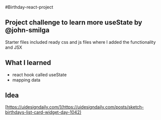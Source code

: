 
#Birthday-react-project
## Project challenge to learn more useState by @john-smilga
Starter files included ready css and js files where I added the functionality and JSX

## What I learned 
* react hook called useState
* mapping data 






## Idea

[https://uidesigndaily.com/](https://uidesigndaily.com/posts/sketch-birthdays-list-card-widget-day-1042)
